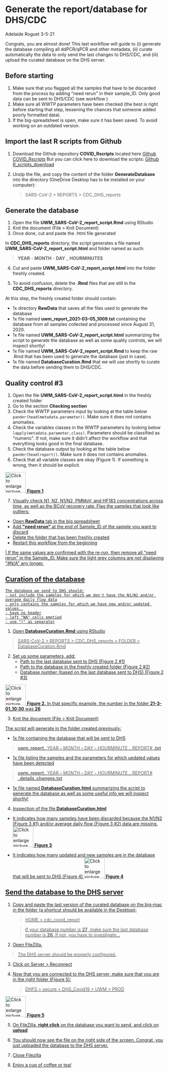 # Generate the report/database for DHS/CDC

Adelaide Roguet 3-5-21

Congrats, you are almost done! This last workflow will guide to (i) generate the database compiling all ddPCR/qPCR and other metadata, (ii) curate automatically the data to only send the last changes to DHS/CDC, and (iii) upload the curated database on the DHS server.



## Before starting

1. Make sure that you flagged all the samples that have to be discarded from the process by adding "need rerun" in their sample_ID. Only good data can be sent to DHS/CDC (see workflow )
2. Make sure all WWTP parameters have been checked (the best is right before starting that step, lessening the chances that someone added poorly formatted data).
3. If the big-spreadsheet is open, make sure it has been saved. To avoid working on an outdated version.



## Import the last R scripts from Github

1. Download the Github repository **COVID_Rscripts** located here [Github COVID_Rscripts](https://github.com/AnehEf/COVID_Rscripts/)
   But you can click here to download the scripts:
   [Github R_scripts_download](https://github.com/AnehEf/COVID_Rscripts/archive/master.zip)

2. Unzip the file, and copy the content of the folder **GenerateDatabase** into the directory (OneDrive Desktop has to be installed on your computer):

   > SARS-CoV-2 > REPORTS > CDC_DHS_reports



## Generate the database

1. Open the file **UWM_SARS-CoV-2_report_script.Rmd** using RStudio
2. Knit the document (File > Knit Document)
3. Once done, cut and paste the .html file generated 

In **CDC_DHS_reports** directory, the script generates a file named **UWM_SARS-CoV-2_report_script.html** and folder named as such:
> **YEAR** - **MONTH** - **DAY** _ **HOURMINUTES**

4. Cut and paste **UWM_SARS-CoV-2_report_script.html** into the folder freshly created.

5. To avoid confusion, delete the **.Rmd** files that are still in the **CDC_DHS_reports** directory.



At this step, the freshly created folder should contain:

- 1x directory **RawData** that saves all the files used to generate the database
- 1x file named **uwm_report_2021-03-05_1009.txt** containing the database from all samples collected and processed since August 31, 2020.
- 1x file named **UWM_SARS-CoV-2_report_script.html** summarizing the script to generate the database as well as some quality controls, we will inspect shortly!
- 1x file named **UWM_SARS-CoV-2_report_script.Rmd** to keep the raw .Rmd that has been used to generate the database (just in case).
- 1x file named **DatabaseCuration.Rmd** that we will use shortly to curate the data before sending them to DHS/CDC.





## Quality control #3

1. Open the file **UWM_SARS-CoV-2_report_script.html** in the freshly created folder
2. Go to the section **Checking section**
3. Check the WWTP parameters input by looking at the table below ```pander(head(metadata.parameter))```. Make sure it does not contains anomalies.
4. Check the variables classes in the WWTP parameters by looking below ```lapply(metadata.parameter,class)```. Parameters should be classified as "numeric". If not, make sure it didn't affect the workflow and that everything looks good in the final database.
5. Check the database output by looking at the table below ```pander(head(report))```. Make sure it does not contains anomalies.
6. Check that all variable classes are okay (Figure 1). If something is wrong, then it should be explicit.

<a href="https://drive.google.com/uc?export=view&id=1-mnVTlKaMjVfzxMGhvUq2bPyrb5nhvlr"><img src="https://drive.google.com/uc?export=view&id=1-mnVTlKaMjVfzxMGhvUq2bPyrb5nhvlr" style="width: 65px; max-width: 100%; height: auto" title="Click to enlarge picture" />
**Figure 1**

7. Visually check N1, N2, N1/N2, PMMoV, and HF183 concentrations across time, as well as the BCoV recovery rate. Flag the samples that look like outliers:
- Open **RawData** tab in the big spreadsheet
- Add **"need rerun"** at the end of Sample_ID of the sample you want to discard
- Delete the folder that has been freshly created
- Restart this workflow from the beginning

| If the same values are confirmed with the re-run, then remove all "need rerun" in the Sample_ID. Make sure the light grey columns are not displaying "#N/A" any longer.




## Curation of the database
```
The database we send to DHS should:
- not include the samples for which we don't have the N1/N2 and/or average daily flow data
- only contains the samples for which we have new and/or updated values. 
- have no header
- left "NA" cells emptied
- use "|" as separator
```




1. Open **DatabaseCuration.Rmd** using RStudio
   
> SARS-CoV-2 > REPORTS > CDC_DHS_reports > FOLDER > DatabaseCuration.Rmd

   

2. Set up some parameters, add: 
   - Path to the last database sent to DHS (Figure 2 #1)
   - Path to the database in the freshly created folder (Figure 2 #2)
   - Database number (based on the last database sent to DHS) (Figure 2 #3)

<a href="https://drive.google.com/uc?export=view&id=1eaTUNhb3yTxFsN9sUrHAr1edFb4sLtpo"><img src="https://drive.google.com/uc?export=view&id=1eaTUNhb3yTxFsN9sUrHAr1edFb4sLtpo" style="width: 65px; max-width: 100%; height: auto" title="Click to enlarge picture" />
**Figure 2.** In that specific example, the number in the folder **21-3-01_10:30** was **26**




3. Knit the document (File > Knit Document)



The script will generate in the folder created previously:
- 1x file containing the database that will be sent to DHS
  
> **uwm_report_** YEAR **-** MONTH **-** DAY **-** HOURMINUTE **_** REPORT# **.txt** 

- 1x file listing the samples and the parameters for which updated values have been detected
  
> **uwm_report_** YEAR **-** MONTH **-** DAY **-** HOURMINUTE **_** REPORT# **_details_changes.txt** 

- 1x file named **DatabaseCuration.html** summarizing the script to generate the database as well as some useful info we will inspect shortly!






4. Inspection of the file **DatabaseCuration.html**
- It indicates how many samples have been discarded because the N1/N2 (Figure 3 #1) and/or average daily flow (Figure 3 #2) data are missing.
<a href="https://drive.google.com/uc?export=view&id=1mFwNjfPqBq6n3d0zRIZlPgOnovSYxkuI"><img src="https://drive.google.com/uc?export=view&id=1mFwNjfPqBq6n3d0zRIZlPgOnovSYxkuI" style="width: 65px; max-width: 100%; height: auto" title="Click to enlarge picture" />
**Figure 3** 


- It indicates how many updated and new samples are in the database that will be sent to DHS (Figure 4)
<a href="https://drive.google.com/uc?export=view&id=1ScoODnt-Gvw_Nbym6koAdMrPD3zLxFZ8"><img src="https://drive.google.com/uc?export=view&id=1ScoODnt-Gvw_Nbym6koAdMrPD3zLxFZ8" style="width: 65px; max-width: 100%; height: auto" title="Click to enlarge picture" />
**Figure 4**



## Send the database to the DHS server

1. Copy and paste the last version of the curated database on the big-mac in the folder (a shortcut should be available in the Desktop):
   > HOME > cdc_covid_report

   > If your database number is **27**, make sure the last database number is **26**. If not, you have to investigate...


2. Open FileZilla. 
   
>The DHS server should be properly configured.

3. Click on Server > Reconnect

4. Now that you are connected to the DHS server, make sure that you are in the right folder (Figure 5):
   
   >  DHFS > secure > DHS_Covid19 > UWM > PROD

<a href="https://drive.google.com/uc?export=view&id=1m5SshZ83YW7j03klZgUaAfVhRF3agxyo"><img src="https://drive.google.com/uc?export=view&id=1m5SshZ83YW7j03klZgUaAfVhRF3agxyo" style="width: 65px; max-width: 100%; height: auto" title="Click to enlarge picture" />
**Figure 5**

5. On FileZilla, **right click** on the database you want to send, and click on **upload**

6. You should now see the file on the right side of the screen. Congrat, you just uploaded the database to the DHS server. 

7. Close Filezilla

8. Enjoy a cup of coffee or tea!



